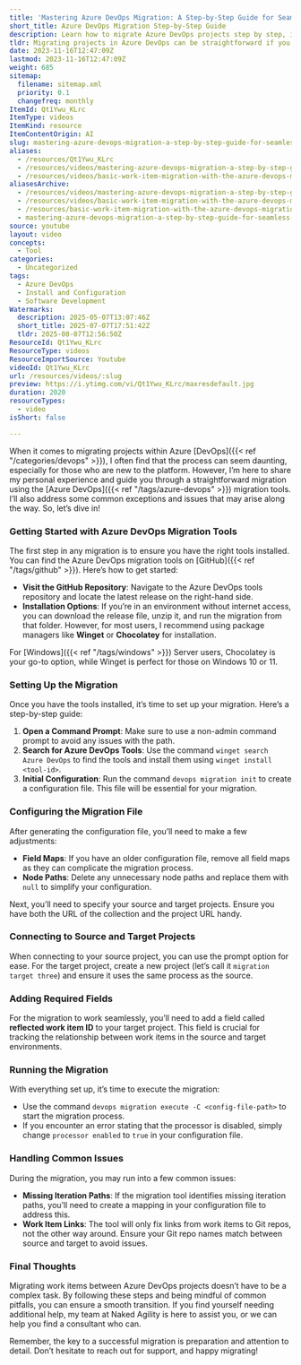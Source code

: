```yaml
---
title: 'Mastering Azure DevOps Migration: A Step-by-Step Guide for Seamless Project Transfers'
short_title: Azure DevOps Migration Step-by-Step Guide
description: Learn how to migrate Azure DevOps projects step by step, including tool setup, configuration, handling common issues, and ensuring a smooth transfer of work items.
tldr: Migrating projects in Azure DevOps can be straightforward if you use the right tools, carefully configure your migration files, and address common issues like field mapping and iteration paths. Key steps include installing migration tools, preparing configuration files, ensuring required fields are present, and matching Git repo names between source and target. Prepare thoroughly, follow the outlined steps, and seek expert help if needed to ensure a smooth migration.
date: 2023-11-16T12:47:09Z
lastmod: 2023-11-16T12:47:09Z
weight: 685
sitemap:
  filename: sitemap.xml
  priority: 0.1
  changefreq: monthly
ItemId: Qt1Ywu_KLrc
ItemType: videos
ItemKind: resource
ItemContentOrigin: AI
slug: mastering-azure-devops-migration-a-step-by-step-guide-for-seamless-project-transfers
aliases:
  - /resources/Qt1Ywu_KLrc
  - /resources/videos/mastering-azure-devops-migration-a-step-by-step-guide-for-seamless-project-transfers
  - /resources/videos/basic-work-item-migration-with-the-azure-devops-migration-tools
aliasesArchive:
  - /resources/videos/mastering-azure-devops-migration-a-step-by-step-guide-for-seamless-project-transfers
  - /resources/videos/basic-work-item-migration-with-the-azure-devops-migration-tools
  - /resources/basic-work-item-migration-with-the-azure-devops-migration-tools
  - mastering-azure-devops-migration-a-step-by-step-guide-for-seamless-project-transfers
source: youtube
layout: video
concepts:
  - Tool
categories:
  - Uncategorized
tags:
  - Azure DevOps
  - Install and Configuration
  - Software Development
Watermarks:
  description: 2025-05-07T13:07:46Z
  short_title: 2025-07-07T17:51:42Z
  tldr: 2025-08-07T12:56:50Z
ResourceId: Qt1Ywu_KLrc
ResourceType: videos
ResourceImportSource: Youtube
videoId: Qt1Ywu_KLrc
url: /resources/videos/:slug
preview: https://i.ytimg.com/vi/Qt1Ywu_KLrc/maxresdefault.jpg
duration: 2020
resourceTypes:
  - video
isShort: false

---
```

When it comes to migrating projects within Azure [DevOps]({{< ref "/categories/devops" >}}), I often find that the process can seem daunting, especially for those who are new to the platform. However, I’m here to share my personal experience and guide you through a straightforward migration using the [Azure DevOps]({{< ref "/tags/azure-devops" >}}) migration tools. I’ll also address some common exceptions and issues that may arise along the way. So, let’s dive in!

### Getting Started with Azure DevOps Migration Tools

The first step in any migration is to ensure you have the right tools installed. You can find the Azure DevOps migration tools on [GitHub]({{< ref "/tags/github" >}}). Here’s how to get started:

- **Visit the GitHub Repository**: Navigate to the Azure DevOps tools repository and locate the latest release on the right-hand side.
- **Installation Options**: If you’re in an environment without internet access, you can download the release file, unzip it, and run the migration from that folder. However, for most users, I recommend using package managers like **Winget** or **Chocolatey** for installation.

For [Windows]({{< ref "/tags/windows" >}}) Server users, Chocolatey is your go-to option, while Winget is perfect for those on Windows 10 or 11. 

### Setting Up the Migration

Once you have the tools installed, it’s time to set up your migration. Here’s a step-by-step guide:

1. **Open a Command Prompt**: Make sure to use a non-admin command prompt to avoid any issues with the path.
2. **Search for Azure DevOps Tools**: Use the command `winget search Azure DevOps` to find the tools and install them using `winget install <tool-id>`.
3. **Initial Configuration**: Run the command `devops migration init` to create a configuration file. This file will be essential for your migration.

### Configuring the Migration File

After generating the configuration file, you’ll need to make a few adjustments:

- **Field Maps**: If you have an older configuration file, remove all field maps as they can complicate the migration process.
- **Node Paths**: Delete any unnecessary node paths and replace them with `null` to simplify your configuration.

Next, you’ll need to specify your source and target projects. Ensure you have both the URL of the collection and the project URL handy. 

### Connecting to Source and Target Projects

When connecting to your source project, you can use the prompt option for ease. For the target project, create a new project (let’s call it `migration target three`) and ensure it uses the same process as the source.

### Adding Required Fields

For the migration to work seamlessly, you’ll need to add a field called **reflected work item ID** to your target project. This field is crucial for tracking the relationship between work items in the source and target environments.

### Running the Migration

With everything set up, it’s time to execute the migration:

- Use the command `devops migration execute -C <config-file-path>` to start the migration process.
- If you encounter an error stating that the processor is disabled, simply change `processor enabled` to `true` in your configuration file.

### Handling Common Issues

During the migration, you may run into a few common issues:

- **Missing Iteration Paths**: If the migration tool identifies missing iteration paths, you’ll need to create a mapping in your configuration file to address this.
- **Work Item Links**: The tool will only fix links from work items to Git repos, not the other way around. Ensure your Git repo names match between source and target to avoid issues.

### Final Thoughts

Migrating work items between Azure DevOps projects doesn’t have to be a complex task. By following these steps and being mindful of common pitfalls, you can ensure a smooth transition. If you find yourself needing additional help, my team at Naked Agility is here to assist you, or we can help you find a consultant who can.

Remember, the key to a successful migration is preparation and attention to detail. Don’t hesitate to reach out for support, and happy migrating!
